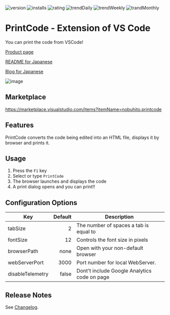 ![version](https://vsmarketplacebadge.apphb.com/version-short/nobuhito.printcode.svg)
![installs](https://vsmarketplacebadge.apphb.com/installs-short/nobuhito.printcode.svg)
![rating](https://vsmarketplacebadge.apphb.com/rating-short/nobuhito.printcode.svg)
![trendDaily](https://vsmarketplacebadge.apphb.com/trending-daily/nobuhito.printcode.svg)
![trendWeekly](https://vsmarketplacebadge.apphb.com/trending-weekly/nobuhito.printcode.svg)
![trandMonthly](https://vsmarketplacebadge.apphb.com/trending-monthly/nobuhito.printcode.svg)

# PrintCode - Extension of VS Code

You can print the code from VSCode!

[Product page](https://printcode.launchaco.com/)

[README for Japanese](https://github.com/nobuhito/vscode.printcode/blob/master/README.ja.md)

[Blog for Japanese](https://about.gitlab.com/2017/12/04/illustrations-and-icons-on-gitlab-com/)

![image](https://raw.githubusercontent.com/nobuhito/vscode.printcode/master/printcode.gif?raw=true)

## Marketplace

https://marketplace.visualstudio.com/items?itemName=nobuhito.printcode

## Features

PrintCode converts the code being edited into an HTML file, displays it by browser and prints it.

## Usage

1. Press the `F1` key
2. Select or type `PrintCode`
3. The browser launches and displays the code
4. A print dialog opens and you can print!!

## Configuration Options

Key              | Default | Description
-----------------|--------:|-------------
tabSize          |       2 | The number of spaces a tab is equal to
fontSize         |      12 | Controls the font size in pixels
browserPath      |    none | Open with your non-default browser
webServerPort    |    3000 | Port number for local WebServer.
disableTelemetry |   false | Dont't include Google Analytics code on page

## Release Notes

See [Changelog](https://github.com/nobuhito/vscode.printcode/blob/master/CHANGELOG.md).

